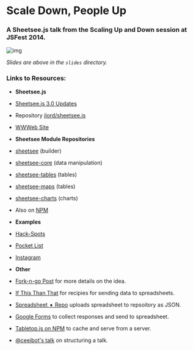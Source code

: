 # Scale Down, People Up
### A Sheetsee.js talk from the Scaling Up and Down session at JSFest 2014.

![img](https://raw.githubusercontent.com/jlord/jsfest/master/slides/jsfest.001.png)

_Slides are above in the `slides` directory._

### Links to Resources:

- **Sheetsee.js**
 - [Sheetsee.js 3.0 Updates](http://jlord.us/sheetsee-3)
 - Repository [jlord/sheetsee.js](http://www.github.com/jlord/sheetsee.js)
 - [WWWeb Site](jlord.github.io/sheetsee.js)
- **Sheetsee Module Repositories**
 - [sheetsee](http://www.github.com/jlord/sheetsee) (builder)
 - [sheetsee-core](http://www.github.com/jlord/sheetsee) (data manipulation)
 - [sheetsee-tables](http://www.github.com/jlord/sheetsee-tables) (tables)
 - [sheetsee-maps](http://www.github.com/jlord/sheetsee-maps) (tables)
 - [sheetsee-charts](http://www.github.com/jlord/sheetsee-charts) (charts)
 - Also on [NPM](https://www.npmjs.org/~jlord)

- **Examples**
 - [Hack-Spots](jlord.github.io/hack-spots)
 - [Pocket List](jlord.github.io/sheetsee-pocket)
 - [Instagram](jlord.us/instagram)

- **Other**
 - [Fork-n-go Post](jlord.us/fork-n-go) for more details on the idea.
 - [If This Than That](www.ifttt.com) for recipies for sending data to spreadsheets.
 - [Spreadsheet ➧ Repo](https://github.com/digidem/GAS-github-json) uploads spreadsheet to repsoitory as JSON.
 - [Google Forms](http://www.google.com/google-d-s/createforms.html) to collect responses and send to spreadsheet.
 - [Tabletop.js on NPM](https://www.npmjs.org/package/tabletop) to cache and serve from a server.
 - [@ceejbot's talk](https://speakerdeck.com/ceejbot/writing-your-talk) on structuring a talk.
